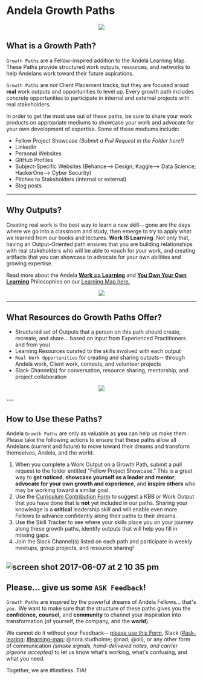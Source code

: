 # Andela Growth Paths 
<p align="center">
  <img align="center" src="https://user-images.githubusercontent.com/5239538/26895696-66a84e24-4b90-11e7-925b-21af6ce0a560.png" />
</p>

## What is a Growth Path? 

`Growth Paths` are a Fellow-inspired addition to the Andela Learning Map. These Paths provide structured work outputs, resources, and networks to help Andelans work toward their future aspirations. 

`Growth Paths` are _not_ Client Placement tracks, but they are focused aroud **real** work outputs and opportunities to level up. Every growth path includes concrete opportunities to participate in internal and external projects with real stakeholders. 

In order to get the most use out of these paths, be sure to share your work products on appropriate mediums to showcase your work and advocate for your own development of expertise. Some of these mediums include: 

- Fellow Project Showcase *(Submit a Pull Request in the Folder here!)*
- LinkedIn
- Personal Websites
- GitHub Profiles
- Subject-Specific Websites (Behance--> Design; Kaggle--> Data Science; HackerOne--> Cyber Security)
- Pitches to Stakeholders (internal or external)
- Blog posts


----

## Why Outputs? 
Creating real work is the best way to learn a new skill-- gone are the days where we go into a classroom and study, then emerge to try to apply what we learned from our books and lectures. **Work IS Learning**. Not only that, having an Output-Oriented path ensures that you are building relationships with real stakeholders who will be able to vouch for your work, and creating artifacts that you can showcase to advocate for your own abilities and growing expertise. 

Read more about the Andela [**Work == Learning**](https://github.com/andela/learningmap/wiki/Work-==-Learning) and [**You Own Your Own Learning**](https://github.com/andela/learningmap/wiki/%22YOYO%22-Learning) Philosophies on our [Learning Map here.](https://github.com/andela/learningmap/wiki/Work-==-Learning)

<p align="center">
  <img align="center" src="https://user-images.githubusercontent.com/5239538/26893442-5cf3ff42-4b89-11e7-96a5-c2ac5c73e895.png" />
</p>

--- 

## What Resources do Growth Paths Offer? 
- Structured set of Outputs that a person on this path should create, recreate, and share... based on input from Experienced Practitioners and from you(
- Learning Resources curated to the skills involved with each output 
- `Real Work Opportunities` for creating and sharing outputs-- through Andela work, Client work, contests, and volunteer projects
- Slack Channel(s) for conversation, resource sharing, mentorship, and project collaboration

<p align="center">
  <img align="center" src="https://user-images.githubusercontent.com/5239538/26893911-d06798e8-4b8a-11e7-85e6-a58a53165950.png" />
</p>
---

## How to Use these Paths? 
Andela `Growth Paths` are only as valuable as **you** can help us make them. Please take the following actions to ensure that these paths allow all Andelans (current and future) to move toward their dreams and transform themselves, Andela, and the world. 

1. When you complete a Work Output on a Growth Path, submit a pull request to the folder entitled "Fellow Project Showcase." This is a great way to **get noticed**, **showcase yourself as a leader and mentor**, **advocate for your own growth and experience**, and **inspire others** who may be working toward a similar goal. 
2. Use the [Curriculum Contribution Form](https://docs.google.com/a/andela.com/forms/d/1LyMSebi90YnUxj5G6UD4eGGsItjb3XjgeAAWHpQZYkQ/edit) to suggest a KBB or Work Output that you have done that is **not** yet included in our paths. Sharing your knowledge is a **critical** leadership skill and will enable even more Fellows to advance confidently along their paths to their dreams.  
3. Use the Skill Tracker to see where your skills place you on your journey along these growth paths, identify outputs that will help you fill in missing gaps. 
4. Join the Slack Channel(s) listed on each path and participate in weekly meetups, group projects, and resource sharing!

![screen shot 2017-06-07 at 2 10 35 pm](https://user-images.githubusercontent.com/5239538/26894007-263ec688-4b8b-11e7-8de8-c71272d9ff0b.png)
--- 

## Please... give us some `ASK Feedback`!
`Growth Paths` are inspired by the powerful dreams of Andela Fellows... that's `you.` We want to make sure that the structure of these paths gives you the **confidence,** **counsel,** and **community** to channel your inspiration into transformation (of yourself, the company, and the **world**). 

We cannot do it without your Feedback-- [please use this Form](https://docs.google.com/a/andela.com/forms/d/e/1FAIpQLScXaQ18J2oqQdVEOD5LkXyTbansZidQolcXwL6cMqNZOhu8lQ/viewform?usp=sf_link), Slack ([#ask-learing](https://andela.slack.com/messages/ask-learning); [#learning-map](https://andela.slack.com/messages/learning-map); @nora.studholme; @nad; @oli), or any other form of communication _(smoke signals, hand-delivered notes, and carrier pigeons accepted)_ to let us know what's working, what's confusing, and what you need. 

Together, we are #limitless. TIA!
